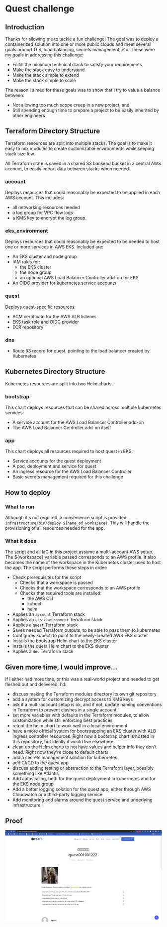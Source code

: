 # Quest challenge

## Introduction
Thanks for allowing me to tackle a fun challenge! The goal was to deploy a containerized solution into one or more 
public clouds and meet several goals around TLS, load balancing, secrets management, etc.
These were my goals in addressing this challenge:
- Fulfill the minimum technical stack to satisfy your requirements
- Make the stack easy to understand
- Make the stack simple to extend
- Make the stack simple to scale

The reason I aimed for these goals was to show that I try to value a balance between:
- Not allowing too much scope creep in a new project, and
- Still spending enough time to prepare a project to be easily inherited by other engineers

## Terraform Directory Structure
Terraform resources are split into multiple stacks. The goal is to make it easy to mix modules to create customizable
environments while keeping stack size low.

All Terraform state is saved in a shared S3 backend bucket in a central AWS account, to easily import data between stacks when needed.

### account
Deploys resources that could reasonably be expected to be applied in each AWS account. This includes:
- all networking resources needed
- a log group for VPC flow logs
- a KMS key to encrypt the log group.

### eks_environment
Deploys resources that could reasonably be expected to be needed to host one or more services in AWS EKS. Included are:
- An EKS cluster and node group
- IAM roles for:
  - the EKS cluster
  - the node group
  - an optional AWS Load Balancer Controller add-on for EKS
- An OIDC provider for kubernetes service accounts

### quest
Deploys quest-specific resources:
- ACM certificate for the AWS ALB listener
- EKS task role and OIDC provider
- ECR repository

### dns
- Route 53 record for quest, pointing to the load balancer created by Kubernetes

## Kubernetes Directory Structure
Kubernetes resources are split into two Helm charts.

### bootstrap
This chart deploys resources that can be shared across multiple kubernetes services:
- A service account for the AWS Load Balancer Controller add-on
- The AWS Load Balancer Controller add-on itself

### app
This chart deploys all resources required to host quest in EKS:
- Service accounts for the quest deployment
- A pod, deployment and service for quest
- An ingress resource for the AWS Load Balancer Controller
- Basic secrets management required for this challenge

## How to deploy
### What to run
Although it's not required, a convenience script is provided: `infrastructure/bin/deploy ${name_of_workspace}`. This will handle the provisioning of all resources needed for the app.

### What it does
The script and all IaC in this project assume a multi-account AWS setup. The ${workspace} variable passed corresponds to an AWS
profile. It also becomes the name of the workspace in the Kubernetes cluster used to host the app. The script performs
these steps in order:
- Check prerequisites for the script
  - Checks that a workspace is passed
  - Checks that the workspace corresponds to an AWS profile
  - Checks that required tools are installed:
    - the AWS CLI
    - kubectl
    - helm
- Applies an `account` Terraform stack
- Applies an `eks_environment` Terraform stack
- Applies a `quest` Terraform stack
- Saves needed Terraform outputs, to be able to pass them to kubernetes
- Configures kubectl to point to the newly-created AWS EKS cluster
- Installs the bootstrap Helm chart to the EKS cluster
- Installs the quest Helm chart to the EKS cluster
- Applies a `dns` Terraform stack

## Given more time, I would improve...
If I either had more time, or this was a real-world project and needed to get fleshed out and delivered, I'd:

- discuss making the Terraform modules directory its own git repository
- add a system for customizing decrypt access to KMS keys
- ask if a multi-account setup is ok, and if not, update naming conventions in Terraform to prevent clashes in a single
  account
- set more variables with defaults in the Terraform modules, to allow customization while still enforcing best practices
- retool the helm chart to work well in a local environment
- have a more official system for bootstrapping an EKS cluster with ALB ingress controller resources. Right now a
  bootstrap chart is hosted in this repository, but ideally it would live elsewhere
- clean up the Helm charts to not have values and helper info they don't need. Right now they're close to default charts
- add a secrets management solution for kubernetes
- add CI/CD to the quest app
- discuss adding testing or abstraction to the Terraform layer, possibly something like Atlantis
- Add autoscaling, both for the quest deployment in kubernetes and for the EKS node group
- Add a better logging solution for the quest app, either through AWS Cloudwatch or a third-party logging service
- Add monitoring and alarms around the quest service and underlying infrastructure

## Proof
![Quest proof](images/quest-evidence.png "Quest proof")